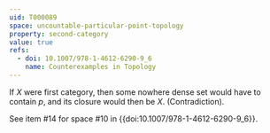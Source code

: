 ```yaml
---
uid: T000089
space: uncountable-particular-point-topology
property: second-category
value: true
refs:
  - doi: 10.1007/978-1-4612-6290-9_6
    name: Counterexamples in Topology
---
```

If $X$ were first category, then some nowhere dense set would have to contain $p$, and its closure would then be $X$. (Contradiction).

See item #14 for space #10 in {{doi:10.1007/978-1-4612-6290-9_6}}.
